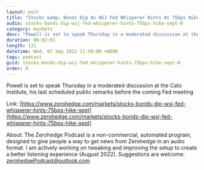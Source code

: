 ```yaml
---
layout: post
title: "Stocks &amp; Bonds Dip As WSJ Fed Whisperer Hints At 75bps Hike In Sept"
audio: stocks-bonds-dip-wsj-fed-whisperer-hints-75bps-hike-sept-0
category: markets
desc: "Powell is set to speak Thursday in a moderated discussion at the Cato Institute, his last scheduled public remarks before the coming Fed meeting"
duration: 00:02:01
length: 121
datetime: Wed, 07 Sep 2022 11:59:00 +0000
tags: podcast
guid: stocks-bonds-dip-wsj-fed-whisperer-hints-75bps-hike-sept-0
order: 0
---
```

Powell is set to speak Thursday in a moderated discussion at the Cato Institute, his last scheduled public remarks before the coming Fed meeting

Link: [https://www.zerohedge.com/markets/stocks-bonds-dip-wsj-fed-whisperer-hints-75bps-hike-sept](https://www.zerohedge.com/markets/stocks-bonds-dip-wsj-fed-whisperer-hints-75bps-hike-sept)

About: The Zerohedge Podcast is a non-commercial, automated program, designed to give people a way to get news from Zerohedge in an audio format.  I am actively working on tweaking and improving the setup to create a better listening experience (August 2022).  Suggestions are welcome: [zerohedgePodcast@outlook.com](mailto:zerohedgePodcast@outlook.com)